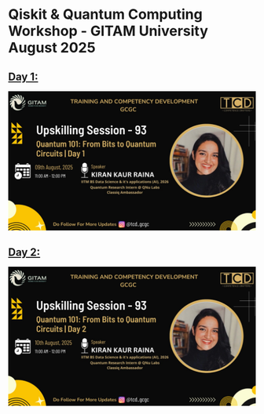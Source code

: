 # Qiskit & Quantum Computing Workshop - GITAM University August 2025


<u><b><h2>Day 1:</u></b></h2>
![image](IMG-20250804-WA0017.jpg)


<u><b><h2>Day 2:</u></b></h2>
![image](IMG-20250804-WA0016.jpg)

